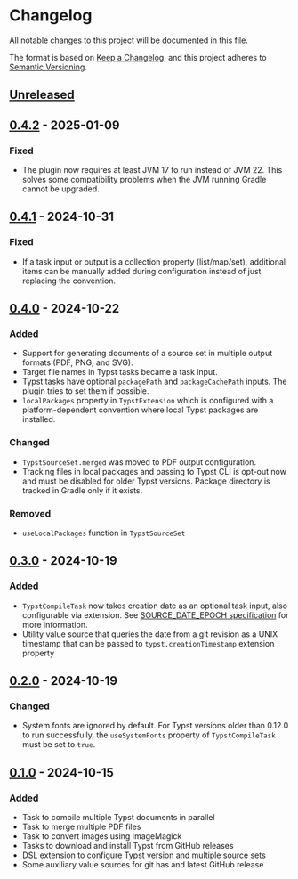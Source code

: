 # Changelog

All notable changes to this project will be documented in this file.

The format is based on [Keep a Changelog](https://keepachangelog.com/en/1.1.0/),
and this project adheres to [Semantic Versioning](https://semver.org/spec/v2.0.0.html).

## [Unreleased]

## [0.4.2] - 2025-01-09

### Fixed

- The plugin now requires at least JVM 17 to run instead of JVM 22. This solves some compatibility problems when the JVM running Gradle cannot be upgraded.

## [0.4.1] - 2024-10-31

### Fixed

- If a task input or output is a collection property (list/map/set), additional items can be manually added during configuration instead of just replacing the convention.

## [0.4.0] - 2024-10-22

### Added

- Support for generating documents of a source set in multiple output formats (PDF, PNG, and SVG).
- Target file names in Typst tasks became a task input.
- Typst tasks have optional `packagePath` and `packageCachePath` inputs. The plugin tries to set them if possible.
- `localPackages` property in `TypstExtension` which is configured with a platform-dependent convention where local Typst packages are installed.

### Changed

- `TypstSourceSet.merged` was moved to PDF output configuration.
- Tracking files in local packages and passing to Typst CLI is opt-out now and must be disabled for older Typst versions. Package directory is tracked in Gradle only if it exists.

### Removed

- `useLocalPackages` function in `TypstSourceSet`

## [0.3.0] - 2024-10-19

### Added

- `TypstCompileTask` now takes creation date as an optional task input, also configurable via extension. See [SOURCE_DATE_EPOCH specification] for more information.
- Utility value source that queries the date from a git revision as a UNIX timestamp that can be passed to `typst.creationTimestamp` extension property

[SOURCE_DATE_EPOCH specification]: https://reproducible-builds.org/specs/source-date-epoch/

## [0.2.0] - 2024-10-19

### Changed

- System fonts are ignored by default. For Typst versions older than 0.12.0 to run successfully, the `useSystemFonts` property of `TypstCompileTask` must be set to `true`.

## [0.1.0] - 2024-10-15

### Added

- Task to compile multiple Typst documents in parallel
- Task to merge multiple PDF files
- Task to convert images using ImageMagick
- Tasks to download and install Typst from GitHub releases
- DSL extension to configure Typst version and multiple source sets
- Some auxiliary value sources for git has and latest GitHub release

[unreleased]: https://github.com/infolektuell/gradle-typst/compare/v0.4.2...HEAD
[0.4.2]: https://github.com/infolektuell/gradle-typst/compare/v0.4.1...v0.4.2
[0.4.1]: https://github.com/infolektuell/gradle-typst/compare/v0.4.0...v0.4.1
[0.4.0]: https://github.com/infolektuell/gradle-typst/compare/v0.3.0...v0.4.0
[0.3.0]: https://github.com/infolektuell/gradle-typst/compare/v0.2.0...v0.3.0
[0.2.0]: https://github.com/infolektuell/gradle-typst/compare/v0.1.0...v0.2.0
[0.1.0]: https://github.com/infolektuell/gradle-typst/releases/tag/v0.1.0
